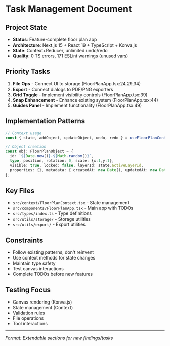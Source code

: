 # Task Management Document

## Project State
- **Status**: Feature-complete floor plan app
- **Architecture**: Next.js 15 + React 19 + TypeScript + Konva.js
- **State**: Context+Reducer, unlimited undo/redo
- **Quality**: 0 TS errors, 171 ESLint warnings (unused vars)

## Priority Tasks
1. **File Ops** - Connect UI to storage (FloorPlanApp.tsx:24,29,34)
2. **Export** - Connect dialogs to PDF/PNG exporters
3. **Grid Toggle** - Implement visibility controls (FloorPlanApp.tsx:39)
4. **Snap Enhancement** - Enhance existing system (FloorPlanApp.tsx:44)
5. **Guides Panel** - Implement functionality (FloorPlanApp.tsx:49)

## Implementation Patterns
```typescript
// Context usage
const { state, addObject, updateObject, undo, redo } = useFloorPlanContext();

// Object creation
const obj: FloorPlanObject = {
  id: `${Date.now()}-${Math.random()}`,
  type, position, rotation: 0, scale: {x:1,y:1},
  visible: true, locked: false, layerId: state.activeLayerId,
  properties: {}, metadata: { createdAt: new Date(), updatedAt: new Date(), version: 1 }
};
```

## Key Files
- `src/context/FloorPlanContext.tsx` - State management
- `src/components/FloorPlanApp.tsx` - Main app with TODOs
- `src/types/index.ts` - Type definitions
- `src/utils/storage/` - Storage utilities
- `src/utils/export/` - Export utilities

## Constraints
- Follow existing patterns, don't reinvent
- Use context methods for state changes
- Maintain type safety
- Test canvas interactions
- Complete TODOs before new features

## Testing Focus
- Canvas rendering (Konva.js)
- State management (Context)
- Validation rules
- File operations
- Tool interactions

---
*Format: Extendable sections for new findings/tasks*